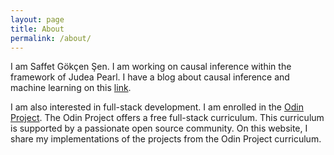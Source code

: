 ```yaml
---
layout: page
title: About
permalink: /about/
---
```


I am Saffet Gökçen Şen. I am working on causal inference within the framework of Judea Pearl. I have a blog about causal inference and machine learning on this [link][My-blog]. 

I am also interested in full-stack development. I am enrolled in the [Odin Project][Odin-home]. The Odin Project offers a free full-stack curriculum. This curriculum is supported by a passionate open source community. On this website, I share my implementations of the projects from the Odin Project curriculum.

[My-blog]: https://saffetgokcensen.github.io/blog/ 
[Odin-home]: https://www.theodinproject.com/
